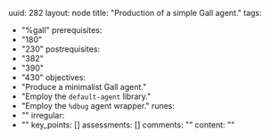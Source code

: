 uuid: 282
layout: node
title: "Production of a simple Gall agent."
tags:
 - "%gall"
prerequisites:
  - "180"
  - "230"
postrequisites:
  - "382"
  - "390"
  - "430"
objectives:
  - "Produce a minimalist Gall agent."
  - "Employ the `default-agent` library."
  - "Employ the `%dbug` agent wrapper."
runes:
  - ""
irregular:
  - ""
key_points: []
assessments: []
comments: ""
content: ""